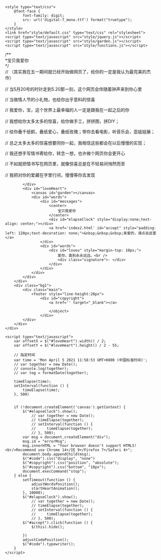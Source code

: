 <!DOCTYPE HTML>
<html xmlns="http://www.w3.org/1999/xhtml" xml:lang="en" lang="en">

<head>
    <title>表白网页</title>
    <meta http-equiv="content-type" content="text/html; charset=UTF-8">


    <style type="text/css">
        @font-face {
            font-family: digit;
            src: url('digital-7_mono.ttf') format("truetype");
        }
    </style>
    <link href="style/default.css" type="text/css" rel="stylesheet">
    <script type="text/javascript" src="style/jquery.js"></script>
    <script type="text/javascript" src="style/garden.js"></script>
    <script type="text/javascript" src="style/functions.js"></script>
</head>

<body>
    <div id="mainDiv">
        <div id="content">
            <div id="code">
                <p><span class="comments">/**</span><br />
                    <span class="space" /><span class="comments">*宝贝我爱你</span><br />
                    <span class="space" /><span class="comments">*/</span><br />
                    <span class="comments">// （其实我在五一期间就已经开始做网页了，给你的一定是我认为最完美的杰作）</span><br />
                    <br />
                    <span class="comments">// 当5月20号的时针走到5.20那一刻，这个网页会伴随着钟声来到你心里</span><br />
                </p>
                <p></p><span class="comments">// 当做情人节的小礼物，也给你出乎意料的惊喜</span><br />
                </p>
                <p><span class="comments">// 我爱你，宝，这个世界上最幸福的人一定是跟我在一起之后的你</span><br />
                    <br />
                    <span class="comments">// 我想给你太多太多的惊喜，给你做手工，拼拼图，拼DIY；</span><br />
                </p>
                <p><span class="comments">// 给你叠千纸鹤，叠纸爱心，叠纸玫瑰；带你去看电影，听音乐会，逛娃娃展；</span><br />
                    <br />
                    <span class="comments">// 总之太多太多的惊喜想要同你一起，我相信这些都会在以后慢慢的实现；</span>
                </p>
                <p><span class="comments">// 我还想手写情书寄给你，转念一想，也许做个网页你会更开心</span></p>
                <p><span class="comments">// 不如就把情书写在网页里，就像惊喜总是在不轻易间悄然而至</span><br />
                    <br />
                    <span class="comments">// 我把对你的爱藏在字里行间，慢慢等你去发现</span><br />
                </p>

            </div>
            <div id="loveHeart">
                <canvas id="garden"></canvas>
                <div id="words">
                    <div id="messages">
                        <center>
                            宝贝我爱你
                        </center>
                        <div id="elapseClock" style="display:none;text-align: center;"></div>
                        <a href='index2.html' id="accept" style="padding-left: 120px;text-decoration: none;">&nbsp;&nbsp;&nbsp;亲爱的，请点击这里</a>
                    </div>
                    <div id="words">
                        <div id="loveu" style="margin-top: 10px;">
                            爱你，直到永永远远。<br />
                            <div class="signature">- </div>
                        </div>
                    </div>
                </div>
            </div>
        </div>
        <div class="bg1">
            <div class="main">
                <footer style="line-height:20px">
                    <div id="copyright">
                        <a href='' target="_blank"></a>

                        </object>
                    </div>
            </div>
        </div>
    </div>

    <script type="text/javascript">
        var offsetX = $("#loveHeart").width() / 2;
        var offsetY = $("#loveHeart").height() / 2 - 55;

        // 指定时间
        var time = 'Mon April 5 2021 11:58:53 GMT+0800 (中国标准时间)';
        // var together = new Date();
        // console.log(together);
        // var tog = formatDate(together);
        
        timeElapse(time);
        setInterval(function () {
            timeElapse(time);
        }, 500)

       
        if (!document.createElement('canvas').getContext) {
            $("#elapseClock").show();
                // var together = new Date();
                // timeElapse(together);
                // setInterval(function () {
                //     timeElapse(together);
                // }, 500);
            var msg = document.createElement("div");
            msg.id = "errorMsg";
            msg.innerHTML = "Your browser doesn't support HTML5!<br/>Recommend use Chrome 14+/IE 9+/Firefox 7+/Safari 4+";
            document.body.appendChild(msg);
            $("#code").css("display", "none")
            $("#copyright").css("position", "absolute");
            $("#copyright").css("bottom", "10px");
            document.execCommand("stop");
        } else {
            setTimeout(function () {
                adjustWordsPosition();
                startHeartAnimation();
            }, 10000);
            $("#elapseClock").show();
                // var together = new Date();
                // timeElapse(together);
                // setInterval(function () {
                //     timeElapse(together);
                // }, 500);
            $("#accept").click(function () {
                $(this).hide();

            })
            adjustCodePosition();
            $("#code").typewriter();
        }
    </script>
</body>
<audio id="bgmMusic" src="http://qzone.haoduoge.com/music/C2C3F0LSXH4D771253124A26CF9C71C939B2A.mp3" preload="auto"
    type="audio/mp3" autoplay loop></audio>

</html>
